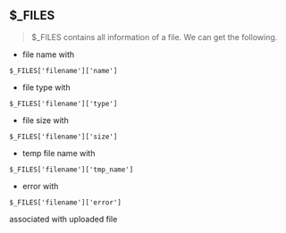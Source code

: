 ## $_FILES

> $_FILES contains all information of a file. We can get the following.
- file name with

```
$_FILES['filename']['name']
```

- file type with

```
$_FILES['filename']['type']
```

- file size with

```
$_FILES['filename']['size']
```
  
- temp file name with
  
```
$_FILES['filename']['tmp_name']
```

  
- error with
```
$_FILES['filename']['error']
```
  
  associated with uploaded file
